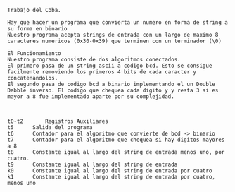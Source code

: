 	Trabajo del Coba.

	Hay que hacer un programa que convierta un numero en forma de string a su forma en binario
	Nuestro programa acepta strings de entrada con un largo de maximo 8 caracteres numericos (0x30-0x39) que terminen con un terminador (\0)

	El Funcionamiento
	Nuestro programa consiste de dos algoritmos conectados. 
	El primero pasa de un string ascii a codigo bcd. Esto se consigue facilmente removiendo los primeros 4 bits de cada caracter y concatenandolos.
 	El segundo pasa de codigo bcd a binario implementando el un Double Dabble inverso. El codigo que chequea cada digito y y resta 3 si es mayor a 8 fue implementado aparte por su complejidad.



	t0-t2		Registros Auxiliares
	t5		Salida del programa
	t6		Contador para el algoritmo que convierte de bcd -> binario
	t7		Contador para el algoritmo que chequea si hay digitos mayores a 8
	t8		Constante igual al largo del string de entrada menos uno, por cuatro.
	t9		Constante igual al largo del string de entrada
	k0		Constante igual al largo del string de entrada por cuatro
	k1		Constante igual al largo del string de entrada por cuatro, menos uno
